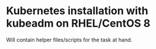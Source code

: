 # Kubernetes installation with kubeadm on RHEL/CentOS 8

Will contain helper files/scripts for the task at hand.
